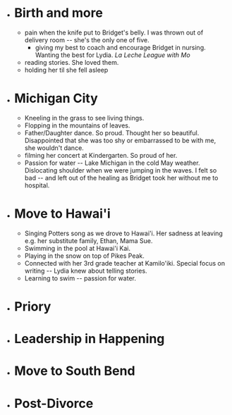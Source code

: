 - # Birth and more
	- pain when the knife put to Bridget's belly. I was thrown out of delivery room -- she's the only one of five.
		- giving my best to coach and encourage Bridget in nursing. Wanting the best for Lydia. *La Leche League with Mo*
	- reading stories. She loved them.
	- holding her til she fell asleep
- # Michigan City
	- Kneeling in the grass to see living things.
	- Flopping in the mountains of leaves.
	- Father/Daughter dance. So proud. Thought her so beautiful. Disappointed that she was too shy or embarrassed to be with me, she wouldn't dance.
	- filming her concert at Kindergarten. So proud of her.
	- Passion for water -- Lake Michigan in the cold May weather. Dislocating shoulder when we were jumping in the waves. I felt so bad -- and left out of the healing as Bridget took her without me to hospital.
- # Move to Hawai'i
	- Singing Potters song as we drove to Hawai'i. Her sadness at leaving e.g. her substitute family, Ethan, Mama Sue.
	- Swimming in the pool at Hawai'i Kai.
	- Playing in the snow on top of Pikes Peak.
	- Connected with her 3rd grade teacher at Kamilo'iki. Special focus on writing -- Lydia knew about telling stories.
	- Learning to swim -- passion for water.
- # Priory
- # Leadership in Happening
- # Move to South Bend
- # Post-Divorce
